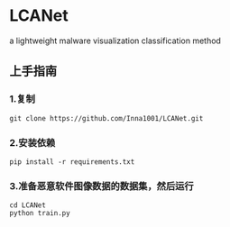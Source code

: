# LCANet
a lightweight malware visualization classification method
## 上手指南
### 1.复制<br>
```
git clone https://github.com/Inna1001/LCANet.git
```
### 2.安装依赖<br>
```
pip install -r requirements.txt
```
### 3.准备恶意软件图像数据的数据集，然后运行<br>
```
cd LCANet
python train.py
```


